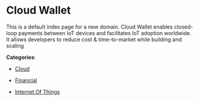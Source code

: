 # Cloud Wallet


This is a default index page for a new domain. Cloud Wallet enables closed-loop payments between IoT devices and facilitates IoT adoption worldwide.  It allows developers to reduce cost & time-to-market while building and scaling



**Categories**:

- [Cloud](https://github.com/apis-list/apis-list#cloud)

- [Financial](https://github.com/apis-list/apis-list#financial)

- [Internet Of Things](https://github.com/apis-list/apis-list#internet-of-things)



